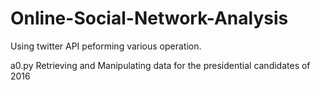 # Online-Social-Network-Analysis

Using twitter API peforming various operation.

a0.py
    Retrieving and Manipulating data for the presidential candidates of 2016
